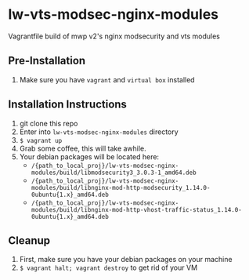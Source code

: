 # lw-vts-modsec-nginx-modules
Vagrantfile build of mwp v2's nginx modsecurity and vts modules

## Pre-Installation
1. Make sure you have `vagrant` and `virtual box` installed

## Installation Instructions
1. git clone this repo
2. Enter into `lw-vts-modsec-nginx-modules` directory
3. `$ vagrant up` 
4. Grab some coffee, this will take awhile.
5. Your debian packages will be located here:
    - `/{path_to_local_proj}/lw-vts-modsec-nginx-modules/build/libmodsecurity3_3.0.3-1_amd64.deb`
    - `/{path_to_local_proj}/lw-vts-modsec-nginx-modules/build/libnginx-mod-http-modsecurity_1.14.0-0ubuntu{1.x}_amd64.deb`
    - `/{path_to_local_proj}/lw-vts-modsec-nginx-modules/build/libnginx-mod-http-vhost-traffic-status_1.14.0-0ubuntu{1.x}_amd64.deb`

## Cleanup
1. First, make sure you have your debian packages on your machine
2. `$ vagrant halt; vagrant destroy` to get rid of your VM
